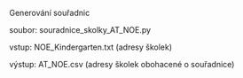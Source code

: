 Generování souřadnic

  soubor: souradnice_skolky_AT_NOE.py

  vstup: NOE_Kindergarten.txt (adresy školek)

  výstup: AT_NOE.csv (adresy školek obohacené o souřadnice)
